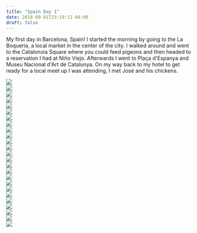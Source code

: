 ```yaml
---
title: "Spain Day 1"
date: 2018-09-01T23:19:11-04:00
draft: false
---
```

<link href="/styles/common.css" rel="stylesheet">

<div class="content-shadow-container center-title-container">
    <p>My first day in Barcelona, Spain! I started the morning by going to the La Boqueria, a local market in the center of the city. I walked around and went to the Catalonoia Square where you could feed pigeons and then headed to a reservation I had at Niño Viejo. Afterwards I went to Plaça d'Espanya and Museu Nacional d'Art de Catalunya. On my way back to my hotel to get ready for a local meet up I was attending, I met José and his chickens.</p>
</div>

<div class="content-shadow-container">
    <a href="https://imagizer.imageshack.com/v2/640x480q90/924/slA5iV.jpg" target="_blank">
        <img src="https://imagizer.imageshack.com/v2/640x480q90/924/slA5iV.jpg"/>
    </a>
</div>

<div class="content-shadow-container">
    <a href="https://imagizer.imageshack.com/v2/640x480q90/921/qYWV8u.jpg" target="_blank">
        <img src="https://imagizer.imageshack.com/v2/640x480q90/921/qYWV8u.jpg"/>
    </a>
</div>

<div class="content-shadow-container">
    <a href="https://imagizer.imageshack.com/v2/640x480q90/924/z8F6P0.jpg" target="_blank">
        <img src="https://imagizer.imageshack.com/v2/640x480q90/924/z8F6P0.jpg"/>
    </a>
</div>

<div class="content-shadow-container">
    <a href="https://imagizer.imageshack.com/v2/640x480q90/924/jhQEu6.jpg" target="_blank">
        <img src="https://imagizer.imageshack.com/v2/640x480q90/924/jhQEu6.jpg"/>
    </a>
</div>

<div class="content-shadow-container">
    <a href="https://imagizer.imageshack.com/v2/640x480q90/924/UhWTHU.jpg" target="_blank">
        <img src="https://imagizer.imageshack.com/v2/640x480q90/924/UhWTHU.jpg"/>
    </a>
</div>

<div class="content-shadow-container">
    <a href="https://imagizer.imageshack.com/v2/640x480q90/921/6geaEN.jpg" target="_blank">
        <img src="https://imagizer.imageshack.com/v2/640x480q90/921/6geaEN.jpg"/>
    </a>
</div>

<div class="content-shadow-container">
    <a href="https://imagizer.imageshack.com/v2/640x480q90/924/1ZuANh.jpg" target="_blank">
    <img src="https://imagizer.imageshack.com/v2/640x480q90/924/1ZuANh.jpg"/>
</div>

<div class="content-shadow-container">
    <a href="https://imagizer.imageshack.com/v2/640x480q90/924/qEawvz.jpg" target="_blank">
        <img src="https://imagizer.imageshack.com/v2/640x480q90/924/qEawvz.jpg"/>
    </a>
</div>

<div class="content-shadow-container">
    <a href="https://imagizer.imageshack.com/v2/640x480q90/923/qqejHz.jpg" target="_blank">
        <img src="https://imagizer.imageshack.com/v2/640x480q90/923/qqejHz.jpg"/>
    </a>
</div>

<div class="content-shadow-container">
    <a href="https://imagizer.imageshack.com/v2/640x480q90/923/aM21Qg.jpg" target="_blank">
        <img src="https://imagizer.imageshack.com/v2/640x480q90/923/aM21Qg.jpg"/>
    </a>
</div>

<div class="content-shadow-container">
    <a href="https://imagizer.imageshack.com/v2/640x480q90/924/VxdChR.jpg" target="_blank">
        <img src="https://imagizer.imageshack.com/v2/640x480q90/924/VxdChR.jpg"/>
    </a>
</div>

<div class="content-shadow-container">
    <a href="https://imagizer.imageshack.com/v2/640x480q90/923/0aHqsO.jpg" target="_blank">
        <img src="https://imagizer.imageshack.com/v2/640x480q90/923/0aHqsO.jpg"/>
    </a>
</div>

<div class="content-shadow-container">
    <a href="https://imagizer.imageshack.com/v2/640x480q90/923/SHUk9d.jpg" target="_blank">
        <img src="https://imagizer.imageshack.com/v2/640x480q90/923/SHUk9d.jpg"/>
    </a>
</div>

<div class="content-shadow-container">
    <a href="https://imagizer.imageshack.com/v2/640x480q90/923/bt7TcA.jpg" target="_blank">
        <img src="https://imagizer.imageshack.com/v2/640x480q90/923/bt7TcA.jpg"/>
    </a>
</div>

<div class="content-shadow-container">
    <a href="https://imagizer.imageshack.com/v2/640x480q90/923/0faUR2.jpg" target="_blank">
        <img src="https://imagizer.imageshack.com/v2/640x480q90/923/0faUR2.jpg"/>
    </a>
</div>

<div class="content-shadow-container">
    <a href="https://imagizer.imageshack.com/v2/640x480q90/923/XwT89e.jpg" target="_blank">
        <img src="https://imagizer.imageshack.com/v2/640x480q90/923/XwT89e.jpg"/>
    </a>
</div>

<div class="content-shadow-container">
    <a href="https://imagizer.imageshack.com/v2/640x480q90/921/0VBsCs.jpg" target="_blank">
        <img src="https://imagizer.imageshack.com/v2/640x480q90/921/0VBsCs.jpg"/>
    </a>
</div>

<div class="content-shadow-container">
    <a href="https://imagizer.imageshack.com/v2/640x480q90/921/zFaL02.jpg" target="_blank">
        <img src="https://imagizer.imageshack.com/v2/640x480q90/921/zFaL02.jpg"/>
    </a>
</div>

<div class="content-shadow-container">
    <a href="https://imagizer.imageshack.com/v2/640x480q90/921/iKfMb8.jpg" target="_blank">
        <img src="https://imagizer.imageshack.com/v2/640x480q90/921/iKfMb8.jpg"/>
    </a>
</div>

<div class="content-shadow-container">
    <a href="https://imagizer.imageshack.com/v2/640x480q90/924/SLk8uz.jpg" target="_blank">
        <img src="https://imagizer.imageshack.com/v2/640x480q90/924/SLk8uz.jpg"/>
    </a>
</div>

<div class="content-shadow-container">
    <a href="https://imagizer.imageshack.com/v2/640x480q90/921/Exz06c.jpg" target="_blank">
        <img src="https://imagizer.imageshack.com/v2/640x480q90/921/Exz06c.jpg"/>
    </a>
</div>

<div class="content-shadow-container">
    <a href="https://imagizer.imageshack.com/v2/640x480q90/924/qjNL1J.jpg" target="_blank">
        <img src="https://imagizer.imageshack.com/v2/640x480q90/924/qjNL1J.jpg"/>
    </a>
</div>

<div class="content-shadow-container">
    <a href="https://imagizer.imageshack.com/v2/640x480q90/922/GUNzyF.jpg" target="_blank">
        <img src="https://imagizer.imageshack.com/v2/640x480q90/922/GUNzyF.jpg"/>
    </a>
</div>

<div class="content-shadow-container">
    <a href="https://imagizer.imageshack.com/v2/640x480q90/922/zI4Oo8.jpg" target="_blank">
        <img src="https://imagizer.imageshack.com/v2/640x480q90/922/zI4Oo8.jpg"/>
    </a>
</div>

<div class="content-shadow-container">
    <a href="https://imagizer.imageshack.com/v2/640x480q90/921/oj3bPX.jpg" target="_blank">
        <img src="https://imagizer.imageshack.com/v2/640x480q90/921/oj3bPX.jpg"/>
    </a>
</div>
